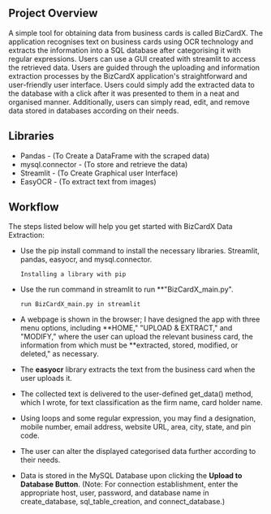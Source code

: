 ## Project Overview

   A simple tool for obtaining data from business cards is called BizCardX. The application recognises text on business cards using OCR technology and extracts the information into a SQL database after categorising it with regular expressions. Users can use a GUI created with streamlit to access the retrieved data.
   Users are guided through the uploading and information extraction processes by the BizCardX application's straightforward and user-friendly user interface. Users could simply add the extracted data to the database with a click after it was presented to them in a neat and organised manner. Additionally, users can simply read, edit, and remove data stored in databases according on their needs.
      
## Libraries

   - Pandas - (To Create a DataFrame with the scraped data)
   - mysql.connector - (To store and retrieve the data)
   - Streamlit - (To Create Graphical user Interface)
   - EasyOCR - (To extract text from images)
   
   
## Workflow

   The steps listed below will help you get started with BizCardX Data Extraction:

- Use the pip install command to install the necessary libraries. Streamlit, pandas, easyocr, and mysql.connector.
   
      Installing a library with pip

- Use the run command in streamlit to run **"BizCardX_main.py".

      run BizCardX_main.py in streamlit

- A webpage is shown in the browser; I have designed the app with three menu options, including **HOME," "UPLOAD & EXTRACT," and "MODIFY," where the user can upload the relevant business card, the information from which must be **extracted, stored, modified, or deleted," as necessary.

- The **easyocr** library extracts the text from the business card when the user uploads it.

- The collected text is delivered to the user-defined get_data() method, which I wrote, for text classification as the firm name, card holder name.
- Using loops and some regular expression, you may find a designation, mobile number, email address, website URL, area, city, state, and pin code.

- The user can alter the displayed categorised data further according to their needs.

- Data is stored in the MySQL Database upon clicking the **Upload to Database Button**. (Note: For connection establishment, enter the appropriate host, user, password, and database name in create_database, sql_table_creation, and connect_database.)


